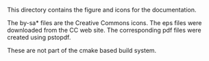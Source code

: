 
This directory contains the figure and icons for the documentation.

The by-sa* files are the Creative Commons icons. The eps files were
downloaded from the CC web site. The corresponding pdf files were created
using pstopdf.

These are not part of the cmake based build system.
